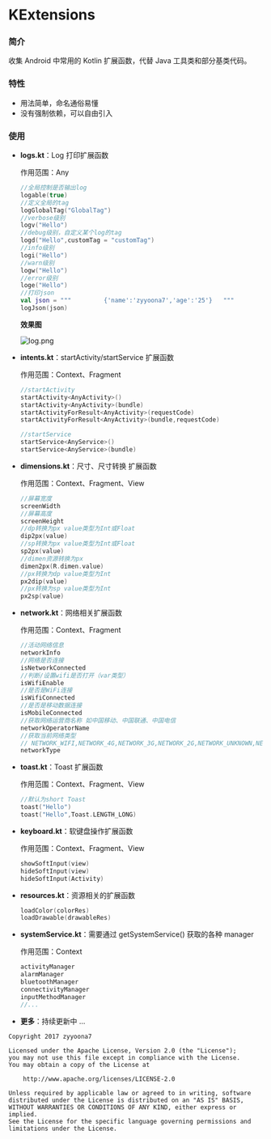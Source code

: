 # KExtensions
### 简介

 收集 Android 中常用的 Kotlin 扩展函数，代替 Java 工具类和部分基类代码。

### 特性

- 用法简单，命名通俗易懂
- 没有强制依赖，可以自由引入

### 使用

- **logs.kt**：Log 打印扩展函数  

  作用范围：Any

  ```kotlin
  //全局控制是否输出log
  logable(true)
  //定义全局的tag
  logGlobalTag("GlobalTag")
  //verbose级别
  logv("Hello")
  //debug级别，自定义某个log的tag
  logd("Hello",customTag = "customTag")
  //info级别
  logi("Hello")
  //warn级别
  logw("Hello")
  //error级别
  loge("Hello")
  //打印json
  val json = """         {'name':'zyyoona7','age':'25'}   """
  logJson(json)
  ```

  **效果图**

  ![log.png](https://github.com/zyyoona7/KExtensions/blob/master/images/log.png)


- **intents.kt**：startActivity/startService 扩展函数  

  作用范围：Context、Fragment

  ```kotlin
  //startActivity
  startActivity<AnyActivity>()
  startActivity<AnyActivity>(bundle)
  startActivityForResult<AnyActivity>(requestCode)
  startActivityForResult<AnyActivity>(bundle,requestCode)

  //startService
  startService<AnyService>()
  startService<AnyService>(bundle)
  ```


- **dimensions.kt**：尺寸、尺寸转换 扩展函数

  作用范围：Context、Fragment、View

  ```kotlin
  //屏幕宽度
  screenWidth
  //屏幕高度
  screenHeight
  //dp转换为px value类型为Int或Float
  dip2px(value)
  //sp转换为px value类型为Int或Float
  sp2px(value)
  //dimen资源转换为px
  dimen2px(R.dimen.value)
  //px转换为dp value类型为Int
  px2dip(value)
  //px转换为sp value类型为Int
  px2sp(value)
  ```


- **network.kt**：网络相关扩展函数

  作用范围：Context、Fragment

  ```kotlin
  //活动网络信息
  networkInfo
  //网络是否连接
  isNetworkConnected
  //判断/设置wifi是否打开（var类型）
  isWifiEnable
  //是否是WiFi连接
  isWifiConnected
  //是否是移动数据连接
  isMobileConnected
  //获取网络运营商名称 如中国移动、中国联通、中国电信
  networkOperatorName
  //获取当前网络类型
  // NETWORK_WIFI,NETWORK_4G,NETWORK_3G,NETWORK_2G,NETWORK_UNKNOWN,NETWORK_NO
  networkType
  ```

- **toast.kt**：Toast 扩展函数

  作用范围：Context、Fragment、View

  ```kotlin
  //默认为short Toast
  toast("Hello")
  toast("Hello",Toast.LENGTH_LONG)
  ```

- **keyboard.kt**：软键盘操作扩展函数

  作用范围：Context、Fragment、View

  ```kotlin
  showSoftInput(view)
  hideSoftInput(view)
  hideSoftInput(Activity)
  ```

- **resources.kt**：资源相关的扩展函数

  ```kotlin
  loadColor(colorRes)
  loadDrawable(drawableRes)
  ```

- **systemService.kt**：需要通过 getSystemService() 获取的各种 manager

  作用范围：Context

  ```kotlin
  activityManager
  alarmManager
  bluetoothManager
  connectivityManager
  inputMethodManager
  //...
  ```

- **更多**：持续更新中 ...


```
Copyright 2017 zyyoona7

Licensed under the Apache License, Version 2.0 (the "License");
you may not use this file except in compliance with the License.
You may obtain a copy of the License at

    http://www.apache.org/licenses/LICENSE-2.0

Unless required by applicable law or agreed to in writing, software
distributed under the License is distributed on an "AS IS" BASIS,
WITHOUT WARRANTIES OR CONDITIONS OF ANY KIND, either express or implied.
See the License for the specific language governing permissions and
limitations under the License.
```
